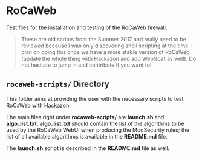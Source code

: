 # RoCaWeb

Test files for the installation and testing of the [RoCaWeb firewall](https://github.com/dakountche/RoCaWeb).

> These are old scripts from the Summer 2017 and really need to be reviewed because I was only discovering shell scripting at the time. I plan on doing this once we have a more stable version of RoCaWeb (update the whole thing with Hackazon and add WebGoat as well). Do not hesitate to jump in and contribute if you want to!

## `rocaweb-scripts/` Directory

This folder aims at providing the user with the necessary scripts to test RoCaWeb with Hackazon.

The main files right under **rocaweb-scripts/** are **launch.sh** and **algo\_list.txt**. **algo\_list.txt** should contain the list of the algorithms to be used by the RoCaWeb WebUI when producing the ModSecurity rules; the list of all available algorithms is available in the **README.md** file.

The **launch.sh** script is described in the **README.md** file as well.
